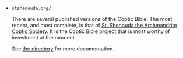 - `stshenouda.org/`

    There are several published versions of the Coptic Bible. The most
    recent, and most complete, is that of [St. Shenouda the Archmandrite
    Coptic Society](stshenouda.org). It is the Coptic Bible project that is
    most worthy of investment at the moment.

    See [the directory](./stshenouda.org/) for more documentation.
